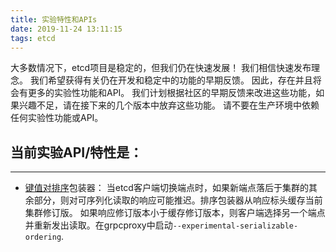 ```yaml
---
title: 实验特性和APIs
date: 2019-11-24 13:11:15
tags: etcd
---
```

大多数情况下，etcd项目是稳定的，但我们仍在快速发展！ 我们相信快速发布理念。 我们希望获得有关仍在开发和稳定中的功能的早期反馈。 因此，存在并且将会有更多的实验性功能和API。 我们计划根据社区的早期反馈来改进这些功能，如果兴趣不足，请在接下来的几个版本中放弃这些功能。 请不要在生产环境中依赖任何实验性功能或API。
## **当前实验API/特性是：**
* * *

* [键值对排序](https://godoc.org/github.com/etcd-io/etcd/clientv3/ordering)包装器：
当etcd客户端切换端点时，如果新端点落后于集群的其余部分，则对可序列化读取的响应可能推迟。排序包装器从响应标头缓存当前集群修订版。 如果响应修订版本小于缓存修订版本，则客户端选择另一个端点并重新发出读取。在grpcproxy中启动`--experimental-serializable-ordering`.

